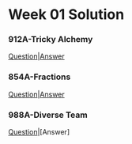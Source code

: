 # Week 01 Solution

### 912A-Tricky Alchemy

[Question](http://codeforces.com/contest/912/problem/A)|[Answer](http://codeforces.com/contest/912/submission/42297123)


### 854A-Fractions
[Question](http://codeforces.com/contest/854/problem/A)|[Answer](http://codeforces.com/contest/854/submission/42413745)


### 988A-Diverse Team
[Question](http://codeforces.com/contest/988/problem/A)|[Answer]
